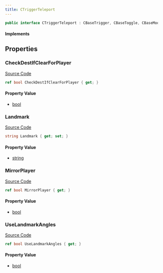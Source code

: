 ```yaml
---
title: CTriggerTeleport
---
```


```csharp
public interface CTriggerTeleport : CBaseTrigger, CBaseToggle, CBaseModelEntity, CBaseEntity, CEntityInstance, ISchemaClass<CEntityInstance>, ISchemaClass<CBaseEntity>, ISchemaClass<CBaseModelEntity>, ISchemaClass<CBaseToggle>, ISchemaClass<CBaseTrigger>, ISchemaClass<CTriggerTeleport>, ISchemaField, ISchemaClass, INativeHandle
```

#### Implements

## Properties

### CheckDestIfClearForPlayer

[Source Code](https://github.com/swiftly-solution/swiftlys2/blob/main/managed/src/SwiftlyS2.Generated/Schemas/Interfaces/CTriggerTeleport.cs#L23)

```csharp
ref bool CheckDestIfClearForPlayer { get; }
```

#### Property Value

- [bool](https://learn.microsoft.com/dotnet/api/system.boolean)

### Landmark

[Source Code](https://github.com/swiftly-solution/swiftlys2/blob/main/managed/src/SwiftlyS2.Generated/Schemas/Interfaces/CTriggerTeleport.cs#L17)

```csharp
string Landmark { get; set; }
```

#### Property Value

- [string](https://learn.microsoft.com/dotnet/api/system.string)

### MirrorPlayer

[Source Code](https://github.com/swiftly-solution/swiftlys2/blob/main/managed/src/SwiftlyS2.Generated/Schemas/Interfaces/CTriggerTeleport.cs#L21)

```csharp
ref bool MirrorPlayer { get; }
```

#### Property Value

- [bool](https://learn.microsoft.com/dotnet/api/system.boolean)

### UseLandmarkAngles

[Source Code](https://github.com/swiftly-solution/swiftlys2/blob/main/managed/src/SwiftlyS2.Generated/Schemas/Interfaces/CTriggerTeleport.cs#L19)

```csharp
ref bool UseLandmarkAngles { get; }
```

#### Property Value

- [bool](https://learn.microsoft.com/dotnet/api/system.boolean)

